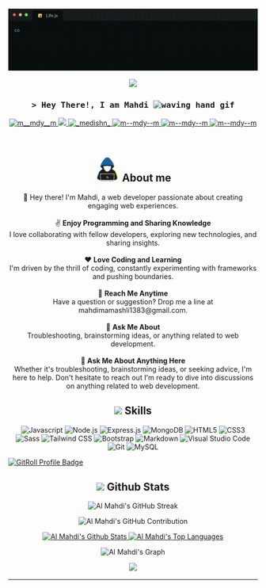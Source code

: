 ![Coding Gif](https://github.com/m-mdy-m/m-mdy-m/blob/main/Life.js.gif)
<p align="center">
  <a href="https://github.com/DenverCoder1/readme-typing-svg"><img src="https://readme-typing-svg.herokuapp.com?font=Time+New+Roman&color=cyan&size=40&center=true&vCenter=true&width=800&height=100&lines=Code+is+Life..&hearts;++;Self-taught+Web+Developer,;Computer+Engineering+Student,;Active+Learner/Researcher,;Love+to+learn+new+stuffs..<3"></a>
</p>
<h3 align="center">
        <samp>&gt; Hey There!, I am 
                <b> Mahdi <img src="https://user-images.githubusercontent.com/72663882/171687151-bb31c996-c9d2-49c8-b593-734946893b23.gif" alt="waving hand gif" aria-hidden="true" width="15" /> </b>
        </samp>
</h3>

<p align="center">
 <a href="https://dev.to/m__mdy__m" target="_blank">
  <img src="https://img.shields.io/badge/dev.to-0A0A0A?style=for-the-badge&logo=dev.to&logoColor=white" alt="m__mdy__m" />
 </a>
 <a href="https://img.shields.io/twitter/url?url=https%3A%2F%2Ftwitter.com%2Fm__mdy__m" target="_blank">
  <img src="https://img.shields.io/badge/Twitter-1DA1F2?style=for-the-badge&logo=twitter&logoColor=white" />
 </a>
 <a href="https://www.instagram.com/_medishn_" target="_blank">
  <img src="https://img.shields.io/badge/Instagram-e1306c?style=for-the-badge&logo=instagram&logoColor=white" alt="_medishn_" />
 </a> 
 <a href="https://m-mdy-m.medium.com/" target="_blank">
  <img src="https://img.shields.io/badge/Medium-181816?&style=for-the-badge&logo=medium&logoColor=white" alt="m--mdy--m"  />
  </a>
  <a href="https://t.me/m_mdy_m" target="_blank">
    <img src="https://img.shields.io/badge/telegram-0088b9.svg?style=for-the-badge&logo=telegram&logoColor=#0088b9" alt="m--mdy--m"  />
  </a> 
  <a href="https://stackoverflow.com/users/19394098/mahdi" target="_blank">
    <img src="https://img.shields.io/badge/stackoverflow-F48024.svg?style=for-the-badge&logo=stackoverflow&logoColor=white" alt="m--mdy--m"  />
  </a> 
</p>
<br />


<h2 align="center"><img src="https://github.com/0xAbdulKhalid/0xAbdulKhalid/raw/main/assets/mdImages/about_me.gif" width="50px"> <b>About me</b></h2>

<p align="center">
    👋 Hey there! I'm Mahdi, a web developer passionate about creating engaging web experiences.
    <br/><br/>
    ✌️ <strong>Enjoy Programming and Sharing Knowledge</strong> <br/>
    I love collaborating with fellow developers, exploring new technologies, and sharing insights.
    <br/><br/>
    ❤️ <strong>Love Coding and Learning</strong> <br/>
    I'm driven by the thrill of coding, constantly experimenting with frameworks and pushing boundaries.
    <br/><br/>
    📧 <strong>Reach Me Anytime</strong> <br/>
    Have a question or suggestion? Drop me a line at mahdimamashli1383@gmail.com.
    <br/><br/>
    💬 <strong>Ask Me About</strong> <br/>
    Troubleshooting, brainstorming ideas, or anything related to web development.
    <br/><br/>
    💬 <strong>Ask Me About Anything Here</strong> <br/>
    Whether it's troubleshooting, brainstorming ideas, or seeking advice, I'm here to help. Don't hesitate to reach out I'm ready to dive into discussions on anything related to web development.
</p>

<h2 align="center"><img src="https://media2.giphy.com/media/QssGEmpkyEOhBCb7e1/giphy.gif?cid=ecf05e47a0n3gi1bfqntqmob8g9aid1oyj2wr3ds3mg700bl&rid=giphy.gif" width ="25"> Skills</h2>

<div align="center">
        
![Javascript](https://img.shields.io/badge/Javascript-F0DB4F?style=for-the-badge&labelColor=black&logo=javascript&logoColor=F0DB4F)
![Node.js](https://img.shields.io/badge/Node.js-3C873A?style=for-the-badge&labelColor=black&logo=node.js&logoColor=3C873A)
![Express.js](https://img.shields.io/badge/Express.js-000000?style=for-the-badge&logo=express&logoColor=white)
![MongoDB](https://img.shields.io/badge/MongoDB-4EA94B?style=for-the-badge&logo=mongodb&logoColor=white)
![HTML5](https://img.shields.io/badge/HTML5-E34F26?style=for-the-badge&logo=html5&logoColor=white)
![CSS3](https://img.shields.io/badge/CSS3-1572B6?style=for-the-badge&logo=css3&logoColor=white)
![Sass](https://img.shields.io/badge/Sass-CC6699?style=for-the-badge&logo=sass&logoColor=white)
![Tailwind CSS](https://img.shields.io/badge/Tailwind_CSS-092749?style=for-the-badge&logo=tailwindcss&logoColor=06B6D4&labelColor=000000)
![Bootstrap](https://img.shields.io/badge/Bootstrap-563D7C?style=for-the-badge&logo=bootstrap&logoColor=white)
![Markdown](https://img.shields.io/badge/Markdown-000000?style=for-the-badge&logo=markdown&logoColor=white)
![Visual Studio Code](https://img.shields.io/badge/Visual_Studio_Code-0078d7?style=for-the-badge&logo=visual-studio-code&logoColor=white)
![Git](https://img.shields.io/badge/Git-F05032?style=for-the-badge&logo=git&logoColor=white)
![MySQL](https://img.shields.io/badge/MySQL-4479A1?style=for-the-badge&logo=mysql&logoColor=white)

</div>

<a href="https://gitroll.io/profile/u2iAnPEEuzMPkHnpqlfKcLyKqF0G3" target="_blank"><img src="https://gitroll.io/api/badges/profiles/v1/u2iAnPEEuzMPkHnpqlfKcLyKqF0G3" alt="GitRoll Profile Badge"/></a>

<h2 align="center"><img src="https://media.giphy.com/media/iY8CRBdQXODJSCERIr/giphy.gif" width="35"> Github Stats </h2>

<p align="center">
    <img src="https://github-readme-streak-stats.herokuapp.com/?user=m-mdy-m&theme=radical&border=7F3FBF&background=0D1117" alt="Al Mahdi's GitHub Streak" />
</p>

<p align="center">
    <img src="https://github-profile-summary-cards.vercel.app/api/cards/profile-details?username=m-mdy-m&theme=radical" alt="Al Mahdi's GitHub Contribution" />
</p>

<p align="center">
    <a href="https://github.com/m-mdy-m">
        <img alt="Al Mahdi's Github Stats" src="https://denvercoder1-github-readme-stats.vercel.app/api?username=m-mdy-m&show_icons=true&count_private=true&theme=react&border_color=7F3FBF&bg_color=0D1117&title_color=F85D7F&icon_color=F8D866" height="192px" />
    </a>
    <a href="https://github.com/m-mdy-m">
        <img alt="Al Mahdi's Top Languages" src="https://denvercoder1-github-readme-stats.vercel.app/api/top-langs/?username=m-mdy-m&langs_count=20&layout=compact&theme=react&border_color=7F3FBF&bg_color=0D1117&title_color=F85D7F&icon_color=F8D866" height="192px" />
    </a>
</p>

<p align="center">
    <img src="https://github-readme-activity-graph.vercel.app/graph?username=m-mdy-m&custom_title=Al%20Mahdi's%20GitHub%20Activity%20Graph&bg_color=0D1117&color=7F3FBF&line=7F3FBF&point=7F3FBF&area_color=FFFFFF&title_color=FFFFFF&area=true" alt="Al Mahdi's Graph" />
</p>
<p align="center">
     <img src="https://capsule-render.vercel.app/api?type=waving&color=gradient&height=100&width=500&&section=footer"/>
</p>


---
